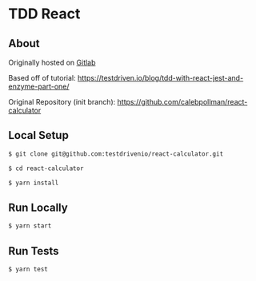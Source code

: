 # TDD React

## About
Originally hosted on [Gitlab](https://gitlab.com/sltenorio99_tutorials/react-calculator)

Based off of tutorial: https://testdriven.io/blog/tdd-with-react-jest-and-enzyme-part-one/

Original Repository (init branch): https://github.com/calebpollman/react-calculator

## Local Setup
```sh
$ git clone git@github.com:testdrivenio/react-calculator.git
```

```sh
$ cd react-calculator
```

```sh
$ yarn install
```

## Run Locally
```sh
$ yarn start
```

## Run Tests
```sh
$ yarn test
```
